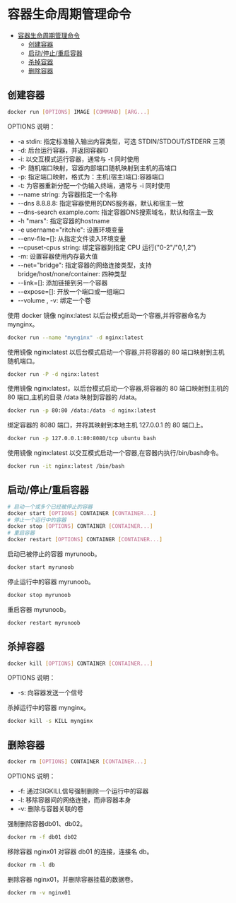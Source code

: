 # 容器生命周期管理命令

- [容器生命周期管理命令](#%e5%ae%b9%e5%99%a8%e7%94%9f%e5%91%bd%e5%91%a8%e6%9c%9f%e7%ae%a1%e7%90%86%e5%91%bd%e4%bb%a4)
  - [创建容器](#%e5%88%9b%e5%bb%ba%e5%ae%b9%e5%99%a8)
  - [启动/停止/重启容器](#%e5%90%af%e5%8a%a8%e5%81%9c%e6%ad%a2%e9%87%8d%e5%90%af%e5%ae%b9%e5%99%a8)
  - [杀掉容器](#%e6%9d%80%e6%8e%89%e5%ae%b9%e5%99%a8)
  - [删除容器](#%e5%88%a0%e9%99%a4%e5%ae%b9%e5%99%a8)

## 创建容器

```sh
docker run [OPTIONS] IMAGE [COMMAND] [ARG...]
```

OPTIONS 说明：

- -a stdin: 指定标准输入输出内容类型，可选 STDIN/STDOUT/STDERR 三项
- -d: 后台运行容器，并返回容器ID
- -i: 以交互模式运行容器，通常与 -t 同时使用
- -P: 随机端口映射，容器内部端口随机映射到主机的高端口
- -p: 指定端口映射，格式为：主机(宿主)端口:容器端口
- -t: 为容器重新分配一个伪输入终端，通常与 -i 同时使用
- --name string: 为容器指定一个名称
- --dns 8.8.8.8: 指定容器使用的DNS服务器，默认和宿主一致
- --dns-search example.com: 指定容器DNS搜索域名，默认和宿主一致
- -h "mars": 指定容器的hostname
- -e username="ritchie": 设置环境变量
- --env-file=[]: 从指定文件读入环境变量
- --cpuset-cpus string: 绑定容器到指定 CPU 运行("0-2"/"0,1,2")
- -m: 设置容器使用内存最大值
- --net="bridge": 指定容器的网络连接类型，支持 bridge/host/none/container: 四种类型
- --link=[]: 添加链接到另一个容器
- --expose=[]: 开放一个端口或一组端口
- --volume , -v: 绑定一个卷

使用 docker 镜像 nginx:latest 以后台模式启动一个容器,并将容器命名为 mynginx。

```sh
docker run --name "mynginx" -d nginx:latest
```

使用镜像 nginx:latest 以后台模式启动一个容器,并将容器的 80 端口映射到主机随机端口。

```sh
docker run -P -d nginx:latest
```

使用镜像 nginx:latest，以后台模式启动一个容器,将容器的 80 端口映射到主机的 80 端口,主机的目录 /data 映射到容器的 /data。

```sh
docker run -p 80:80 /data:/data -d nginx:latest
```

绑定容器的 8080 端口，并将其映射到本地主机 127.0.0.1 的 80 端口上。

```sh
docker run -p 127.0.0.1:80:8080/tcp ubuntu bash
```

使用镜像 nginx:latest 以交互模式启动一个容器,在容器内执行/bin/bash命令。

```sh
docker run -it nginx:latest /bin/bash
```

## 启动/停止/重启容器

```sh
# 启动一个或多个已经被停止的容器
docker start [OPTIONS] CONTAINER [CONTAINER...]
# 停止一个运行中的容器
docker stop [OPTIONS] CONTAINER [CONTAINER...]
# 重启容器
docker restart [OPTIONS] CONTAINER [CONTAINER...]
```

启动已被停止的容器 myrunoob。

```sh
docker start myrunoob
```

停止运行中的容器 myrunoob。

```sh
docker stop myrunoob
```

重启容器 myrunoob。

```sh
docker restart myrunoob
```

## 杀掉容器

```sh
docker kill [OPTIONS] CONTAINER [CONTAINER...]
```

OPTIONS 说明：

- -s: 向容器发送一个信号

杀掉运行中的容器 mynginx。

```sh
docker kill -s KILL mynginx
```

## 删除容器

```sh
docker rm [OPTIONS] CONTAINER [CONTAINER...]
```

OPTIONS 说明：

- -f: 通过SIGKILL信号强制删除一个运行中的容器
- -l: 移除容器间的网络连接，而非容器本身
- -v: 删除与容器关联的卷

强制删除容器db01、db02。

```sh
docker rm -f db01 db02
```

移除容器 nginx01 对容器 db01 的连接，连接名 db。

```sh
docker rm -l db
```

删除容器 nginx01，并删除容器挂载的数据卷。

```sh
docker rm -v nginx01
```
